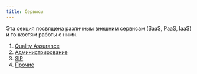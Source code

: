 ```yaml
---
title: Сервисы
---
```


Эта секция посвящена различным внешним сервисам (SaaS, PaaS, IaaS) и 
тонкостям работы с ними.

1. [Quality Assurance](qa)
2. [Администрирование](ops)
3. [SIP](sip)
4. [Прочие](other)